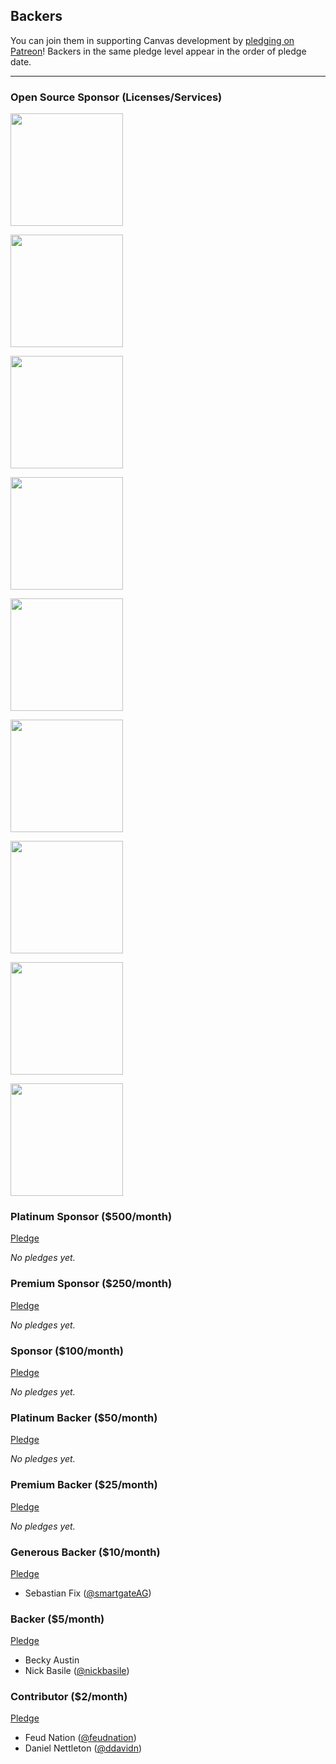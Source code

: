 ## Backers

You can join them in supporting Canvas development by [pledging on Patreon](https://www.patreon.com/canvas)! Backers in the same pledge level appear in the order of pledge date.

---

### Open Source Sponsor (Licenses/Services)
<p><a href="https://www.araxis.com"><img width="180px" src="https://raw.githubusercontent.com/cnvs/assets/master/sponsors/araxis.png"></a></p>
<p><a href="https://www.hipchat.com"><img width="180px" src="https://raw.githubusercontent.com/cnvs/assets/master/sponsors/hipchat.png"></a></p>
<p><a href="https://www.jetbrains.com"><img width="180px" src="https://raw.githubusercontent.com/cnvs/assets/master/sponsors/jetbrains.png"></a></p>
<p><a href="https://www.keycdn.com"><img width="180px" src="https://raw.githubusercontent.com/cnvs/assets/master/sponsors/keycdn.png"></a></p>
<p><a href="https://www.navicat.com"><img width="180px" src="https://raw.githubusercontent.com/cnvs/assets/master/sponsors/navicat.png"></a></p>
<p><a href="https://readme.io"><img width="180px" src="https://raw.githubusercontent.com/cnvs/assets/master/sponsors/readme.png"></a></p>
<p><a href="https://saucelabs.com"><img width="180px" src="https://raw.githubusercontent.com/cnvs/assets/master/sponsors/saucelabs.png"></a></p>
<p><a href="https://status.io"><img width="180px" src="https://raw.githubusercontent.com/cnvs/assets/master/sponsors/status.png"></a></p>
<p><a href="https://www.versioneye.com"><img width="180px" src="https://raw.githubusercontent.com/cnvs/assets/master/sponsors/versioneye.png"></a></p>

### Platinum Sponsor ($500/month)

[Pledge](https://www.patreon.com/bePatron?rid=1295515&u=4872869)

*No pledges yet.*

### Premium Sponsor ($250/month)

[Pledge](https://www.patreon.com/bePatron?rid=1295497&u=4872869)

*No pledges yet.*

### Sponsor ($100/month)

[Pledge](https://www.patreon.com/bePatron?rid=1295498&u=4872869)

*No pledges yet.*

### Platinum Backer ($50/month)

[Pledge](https://www.patreon.com/bePatron?rid=1294556&u=4872869)

*No pledges yet.*

### Premium Backer ($25/month)

[Pledge](https://www.patreon.com/bePatron?rid=1294557&u=4872869)

*No pledges yet.*

### Generous Backer ($10/month)

[Pledge](https://www.patreon.com/bePatron?rid=1294558&u=4872869)

* Sebastian Fix ([@smartgateAG](https://www.facebook.com/smartgateAG/))

### Backer ($5/month)

[Pledge](https://www.patreon.com/bePatron?rid=1294541&u=4872869)

* Becky Austin
* Nick Basile ([@nickbasile](https://github.com/nickbasile))

### Contributor ($2/month)

[Pledge](https://www.patreon.com/bePatron?rid=1295416&u=4872869)

* Feud Nation ([@feudnation](https://twitter.com/feudnation))
* Daniel Nettleton ([@ddavidn](https://twitter.com/ddavidn))
